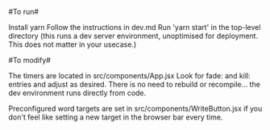 #To run#

Install yarn
Follow the instructions in dev.md
Run 'yarn start' in the top-level directory
(this runs a dev server environment, unoptimised for deployment.
This does not matter in your usecase.)


#To modify#

The timers are located in src/components/App.jsx
Look for fade: and kill: entries and adjust as desired.
There is no need to rebuild or recompile...
the dev environment runs directly from code.

Preconfigured word targets are set in 
src/components/WriteButton.jsx if you 
don't feel like setting a new target in
the browser bar every time.
